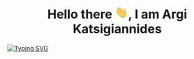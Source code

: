 <h1 align="center">Hello there <img src="https://raw.githubusercontent.com/ABSphreak/ABSphreak/master/gifs/Hi.gif" width="30px">, I am Argi Katsigiannides </h1>

[![Typing SVG](https://readme-typing-svg.herokuapp.com?font=Inconsolata&size=21&color=00C8C2&width=450&lines=I'm+a+Software+Developer;I'm+a+CS+student)](https://git.io/typing-svg)


